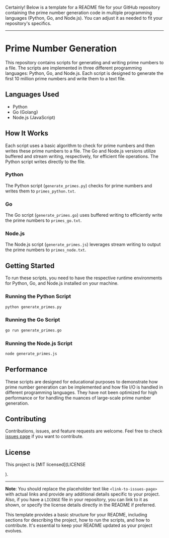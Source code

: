 Certainly! Below is a template for a README file for your GitHub repository containing the prime number generation code in multiple programming languages (Python, Go, and Node.js). You can adjust it as needed to fit your repository's specifics.

---

# Prime Number Generation

This repository contains scripts for generating and writing prime numbers to a file. The scripts are implemented in three different programming languages: Python, Go, and Node.js. Each script is designed to generate the first 10 million prime numbers and write them to a text file.

## Languages Used

- Python
- Go (Golang)
- Node.js (JavaScript)

## How It Works

Each script uses a basic algorithm to check for prime numbers and then writes these prime numbers to a file. The Go and Node.js versions utilize buffered and stream writing, respectively, for efficient file operations. The Python script writes directly to the file.

### Python

The Python script (`generate_primes.py`) checks for prime numbers and writes them to `primes_python.txt`.

### Go

The Go script (`generate_primes.go`) uses buffered writing to efficiently write the prime numbers to `primes_go.txt`.

### Node.js

The Node.js script (`generate_primes.js`) leverages stream writing to output the prime numbers to `primes_node.txt`.

## Getting Started

To run these scripts, you need to have the respective runtime environments for Python, Go, and Node.js installed on your machine.

### Running the Python Script

```bash
python generate_primes.py
```

### Running the Go Script

```bash
go run generate_primes.go
```

### Running the Node.js Script

```bash
node generate_primes.js
```

## Performance

These scripts are designed for educational purposes to demonstrate how prime number generation can be implemented and how file I/O is handled in different programming languages. They have not been optimized for high performance or for handling the nuances of large-scale prime number generation.

## Contributing

Contributions, issues, and feature requests are welcome. Feel free to check [issues page](link-to-issues-page) if you want to contribute.

## License

This project is [MIT licensed](LICENSE

).

---

**Note**: You should replace the placeholder text like `<link-to-issues-page>` with actual links and provide any additional details specific to your project. Also, if you have a `LICENSE` file in your repository, you can link to it as shown, or specify the license details directly in the README if preferred.

This template provides a basic structure for your README, including sections for describing the project, how to run the scripts, and how to contribute. It's essential to keep your README updated as your project evolves.
